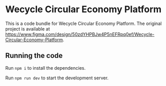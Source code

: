 
  # Wecycle Circular Economy Platform

  This is a code bundle for Wecycle Circular Economy Platform. The original project is available at https://www.figma.com/design/50zdYHPBJw4P5nEFRpq0ef/Wecycle-Circular-Economy-Platform.

  ## Running the code

  Run `npm i` to install the dependencies.

  Run `npm run dev` to start the development server.
  